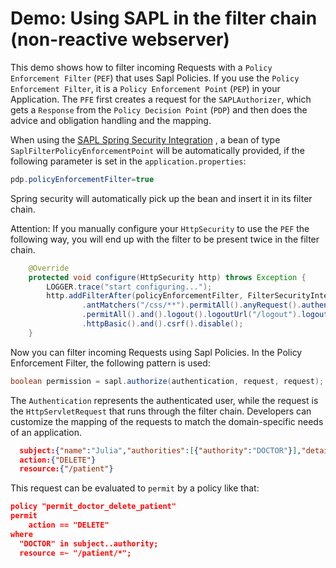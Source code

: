 # Demo: Using SAPL in the filter chain (non-reactive webserver)

This demo shows how to filter incoming Requests with a `Policy Enforcement Filter` (`PEF`) that uses Sapl Policies. If you use the `Policy Enforcement Filter`, it is a `Policy Enforcement Point` (`PEP`) in your Application. The `PFE` first creates a request for the `SAPLAuthorizer`, which gets a `Response` from the `Policy Decision Point` (`PDP`) and then does the advice and obligation handling and the mapping.

When using the [SAPL Spring Security Integration](https://github.com/heutelbeck/sapl-policy-engine/tree/master/sapl-spring-security) , a bean of type `SaplFilterPolicyEnforcementPoint` will be automatically provided, if the following parameter is set in the `application.properties`:

```java
pdp.policyEnforcementFilter=true
```

Spring security will automatically pick up the bean and insert it in its filter chain. 

Attention: If you manually configure your `HttpSecurity` to use the `PEF` the following way, you will end up with the filter to be present twice in the filter chain.

```java
	@Override
	protected void configure(HttpSecurity http) throws Exception {
		LOGGER.trace("start configuring...");
		http.addFilterAfter(policyEnforcementFilter, FilterSecurityInterceptor.class).authorizeRequests()
				.antMatchers("/css/**").permitAll().anyRequest().authenticated().and().formLogin().loginPage("/login")
				.permitAll().and().logout().logoutUrl("/logout").logoutSuccessUrl("/login").permitAll().and()
				.httpBasic().and().csrf().disable();
	}
```


Now you can filter incoming Requests using Sapl Policies. In the Policy Enforcement Filter, the following pattern is used:

```java
boolean permission = sapl.authorize(authentication, request, request);
```

The `Authentication` represents the authenticated user, while the request is the `HttpServletRequest` that runs through the filter chain. 
Developers can customize the mapping of the requests to match the domain-specific needs of an application. 

```json
  subject:{"name":"Julia","authorities":[{"authority":"DOCTOR"}],"details":null} 
  action:{"DELETE"} 
  resource:{"/patient"}
```

This request can be evaluated to `permit` by a policy like that:

```json
policy "permit_doctor_delete_patient"
permit
    action == "DELETE"
where
  "DOCTOR" in subject..authority;
  resource =~ "/patient/*";
```
